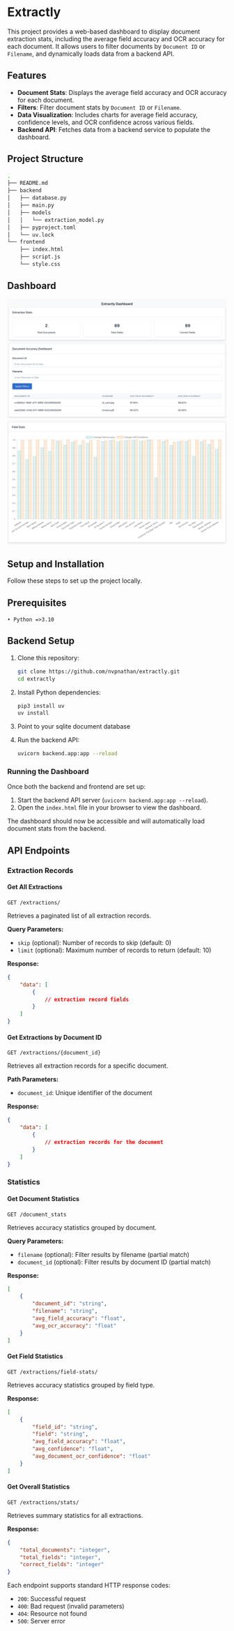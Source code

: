 # Extractly

This project provides a web-based dashboard to display document extraction stats, including the average field accuracy and OCR accuracy for each document. It allows users to filter documents by `Document ID` or `Filename`, and dynamically loads data from a backend API.

## Features

- **Document Stats**: Displays the average field accuracy and OCR accuracy for each document.
- **Filters**: Filter document stats by `Document ID` or `Filename`.
- **Data Visualization**: Includes charts for average field accuracy, confidence levels, and OCR confidence across various fields.
- **Backend API**: Fetches data from a backend service to populate the dashboard.

## Project Structure

```sh
.
├── README.md
├── backend
│   ├── database.py
│   ├── main.py
│   ├── models
│   │   └── extraction_model.py
│   ├── pyproject.toml
│   └── uv.lock
└── frontend
    ├── index.html
    ├── script.js
    └── style.css
```

## Dashboard

![](images/dashboard.png)
![](images/field_stats.png)

## Setup and Installation

Follow these steps to set up the project locally.

## Prerequisites
	• Python =>3.10

## Backend Setup

1.	Clone this repository:

    ```sh
    git clone https://github.com/nvpnathan/extractly.git
    cd extractly
    ```

2.	Install Python dependencies:

    ```sh
    pip3 install uv
    uv install
    ```

3.	Point to your sqlite document database

4.	Run the backend API:

    ```sh
    uvicorn backend.app:app --reload
    ```

### Running the Dashboard

Once both the backend and frontend are set up:

1.	Start the backend API server (`uvicorn backend.app:app --reload`).
2.	Open the `index.html` file in your browser to view the dashboard.

The dashboard should now be accessible and will automatically load document stats from the backend.


## API Endpoints

### Extraction Records

#### Get All Extractions
```http
GET /extractions/
```
Retrieves a paginated list of all extraction records.

**Query Parameters:**
- `skip` (optional): Number of records to skip (default: 0)
- `limit` (optional): Maximum number of records to return (default: 10)

**Response:**
```json
{
    "data": [
        {
            // extraction record fields
        }
    ]
}
```

#### Get Extractions by Document ID
```http
GET /extractions/{document_id}
```
Retrieves all extraction records for a specific document.

**Path Parameters:**
- `document_id`: Unique identifier of the document

**Response:**
```json
{
    "data": [
        {
            // extraction records for the document
        }
    ]
}
```

### Statistics

#### Get Document Statistics
```http
GET /document_stats
```
Retrieves accuracy statistics grouped by document.

**Query Parameters:**
- `filename` (optional): Filter results by filename (partial match)
- `document_id` (optional): Filter results by document ID (partial match)

**Response:**
```json
[
    {
        "document_id": "string",
        "filename": "string",
        "avg_field_accuracy": "float",
        "avg_ocr_accuracy": "float"
    }
]
```

#### Get Field Statistics
```http
GET /extractions/field-stats/
```
Retrieves accuracy statistics grouped by field type.

**Response:**
```json
[
    {
        "field_id": "string",
        "field": "string",
        "avg_field_accuracy": "float",
        "avg_confidence": "float",
        "avg_document_ocr_confidence": "float"
    }
]
```

#### Get Overall Statistics
```http
GET /extractions/stats/
```
Retrieves summary statistics for all extractions.

**Response:**
```json
{
    "total_documents": "integer",
    "total_fields": "integer",
    "correct_fields": "integer"
}
```

Each endpoint supports standard HTTP response codes:
- `200`: Successful request
- `400`: Bad request (invalid parameters)
- `404`: Resource not found
- `500`: Server error
